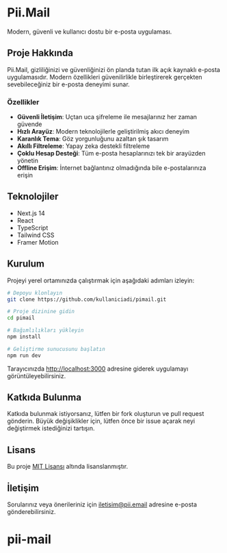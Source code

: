# Pii.Mail

Modern, güvenli ve kullanıcı dostu bir e-posta uygulaması.

## Proje Hakkında

Pii.Mail, gizliliğinizi ve güvenliğinizi ön planda tutan ilk açık kaynaklı e-posta uygulamasıdır. Modern özellikleri güvenilirlikle birleştirerek gerçekten sevebileceğiniz bir e-posta deneyimi sunar.

### Özellikler

- **Güvenli İletişim**: Uçtan uca şifreleme ile mesajlarınız her zaman güvende
- **Hızlı Arayüz**: Modern teknolojilerle geliştirilmiş akıcı deneyim
- **Karanlık Tema**: Göz yorgunluğunu azaltan şık tasarım
- **Akıllı Filtreleme**: Yapay zeka destekli filtreleme
- **Çoklu Hesap Desteği**: Tüm e-posta hesaplarınızı tek bir arayüzden yönetin
- **Offline Erişim**: İnternet bağlantınız olmadığında bile e-postalarınıza erişin

## Teknolojiler

- Next.js 14
- React
- TypeScript
- Tailwind CSS
- Framer Motion

## Kurulum

Projeyi yerel ortamınızda çalıştırmak için aşağıdaki adımları izleyin:

```bash
# Depoyu klonlayın
git clone https://github.com/kullaniciadi/pimail.git

# Proje dizinine gidin
cd pimail

# Bağımlılıkları yükleyin
npm install

# Geliştirme sunucusunu başlatın
npm run dev
```

Tarayıcınızda [http://localhost:3000](http://localhost:3000) adresine giderek uygulamayı görüntüleyebilirsiniz.

## Katkıda Bulunma

Katkıda bulunmak istiyorsanız, lütfen bir fork oluşturun ve pull request gönderin. Büyük değişiklikler için, lütfen önce bir issue açarak neyi değiştirmek istediğinizi tartışın.

## Lisans

Bu proje [MIT Lisansı](LICENSE) altında lisanslanmıştır.

## İletişim

Sorularınız veya önerileriniz için [iletisim@pii.email](mailto:iletisim@pii.email) adresine e-posta gönderebilirsiniz.
# pii-mail
